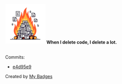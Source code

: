<img src="https://github.com/my-badges/my-badges/blob/master/badges/mass-delete-commit/mass-delete-commit-10k.png?raw=true" alt="When I delete code, I delete a lot." title="When I delete code, I delete a lot." width="128">
<strong>When I delete code, I delete a lot.</strong>
<br><br>

Commits:

- <a href="https://github.com/p0dalirius/windows-coerced-authentication-methods/commit/e4d95e90497f8a6ec086460c23787ecb74e0057c">e4d95e9</a>


Created by <a href="https://github.com/my-badges/my-badges">My Badges</a>